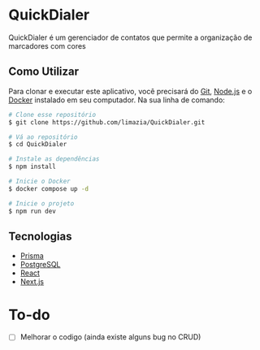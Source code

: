# QuickDialer
QuickDialer é um gerenciador de contatos que permite a organização de marcadores com cores

## Como Utilizar
Para clonar e executar este aplicativo, você precisará do [Git](https://git-scm.com), [Node.js](https://nodejs.org/en/download/) e o [Docker](https://www.docker.com/) instalado em seu computador. Na sua linha de comando:
```bash
# Clone esse repositório
$ git clone https://github.com/limazia/QuickDialer.git

# Vá ao repositório
$ cd QuickDialer
```

```bash
# Instale as dependências
$ npm install

# Inicie o Docker
$ docker compose up -d

# Inicie o projeto
$ npm run dev
```

## Tecnologias
- [Prisma](https://www.prisma.io/)
- [PostgreSQL](https://www.postgresql.org/)
- [React](https://react.dev/)
- [Next.js](https://nextjs.org/)

# To-do
- [ ] Melhorar o codigo (ainda existe alguns bug no CRUD)